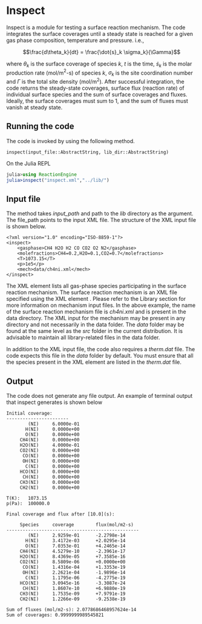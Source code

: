 # Inspect
Inspect is a module for testing a surface reaction mechanism. The code integrates the surface coverages until a steady state is reached for a given gas phase composition, temperature and pressure. i.e.,

```math
\frac{d\theta_k}{dt} = \frac{\dot{s}_k \sigma_k}{\Gamma}
```
where $\theta_k$ is the surface coverage of species  $k$, $t$ is the time, $\dot{s}_k$ is the molar production rate (mol/m$^2$-s) of species $k$, $\sigma_k$ is the site coordination number and $\Gamma$ is the total site density (mol/m$^2$). After successful integration, the code returns the steady-state coverages, surface flux (reaction rate) of individual surface species and the sum of surface coverages and fluxes. Ideally, the surface coverages must sum to 1, and the sum of fluxes must vanish at steady state.

## Running the code

The code is invoked by using the following method.
```@docs
inspect(input_file::AbstractString, lib_dir::AbstractString)
```
On the Julia REPL 
```julia
julia>using ReactionEngine
julia>inspect("inspect.xml","../lib/")
```
## Input file
The method takes *input\_path* and path to the *lib* directory as the argument. The file_path points to the input XML file. The structure of the XML input file is shown below.

```
<?xml version="1.0" encoding="ISO-8859-1"?>
<inspect>
    <gasphase>CH4 H2O H2 CO CO2 O2 N2</gasphase>
    <molefractions>CH4=0.2,H2O=0.1,CO2=0.7</molefractions>
    <T>1073.15</T>
    <p>1e5</p>
    <mech>data/ch4ni.xml</mech>
</inspect>
```
The XML element <gasphase> lists all gas-phase species participating in the surface reaction mechanism. The surface reaction mechanism is an XML file specified using the XML element <mech>. Please refer to the Library section for more information on mechanism input files. In the above example, the name of the surface reaction mechanism file is *ch4ni.xml* and is present in the data directory. The XML input for the mechanism may be present in any directory and not necessarily in the data folder. The *data* folder may be found at the same level as the *src* folder in the current distribution. It is advisable to maintain all library-related files in the data folder. 

In addition to the XML input file, the code also requires a *therm.dat* file. The code expects this file in the *data* folder by default. You must ensure that all the species present in the XML element <gasphase> are listed in the *therm.dat* file.

## Output
The code does not generate any file output.  An example of terminal output that inspect generates is shown below

```
Initial coverage: 
-----------------------
        (NI)     6.0000e-01 
       H(NI)     0.0000e+00 
       O(NI)     0.0000e+00 
     CH4(NI)     0.0000e+00 
     H2O(NI)     4.0000e-01 
     CO2(NI)     0.0000e+00 
      CO(NI)     0.0000e+00 
      OH(NI)     0.0000e+00 
       C(NI)     0.0000e+00 
     HCO(NI)     0.0000e+00 
      CH(NI)     0.0000e+00 
     CH3(NI)     0.0000e+00 
     CH2(NI)     0.0000e+00 

T(K):   1073.15
p(Pa):  100000.0

Final coverage and flux after [10.0](s): 

     Species     coverage        flux(mol/m2-s)
-------------------------------------------------
        (NI)     2.9259e-01      -2.2798e-14 
       H(NI)     3.4172e-03      +2.0295e-14 
       O(NI)     7.0353e-01      +4.2465e-14 
     CH4(NI)     4.5279e-10      -2.3961e-17 
     H2O(NI)     8.4369e-05      +7.3585e-16 
     CO2(NI)     8.5809e-06      +0.0000e+00 
      CO(NI)     1.4316e-04      +1.3353e-19 
      OH(NI)     2.2621e-04      -1.9896e-14 
       C(NI)     1.1795e-06      -4.2775e-19 
     HCO(NI)     3.0945e-16      -3.3087e-24 
      CH(NI)     1.8607e-10      +6.9880e-19 
     CH3(NI)     1.7535e-09      +7.9791e-19 
     CH2(NI)     1.2266e-09      -9.2538e-19 

Sum of fluxes (mol/m2-s): 2.0778686468957624e-14
Sum of coverages: 0.9999999989545821
```

